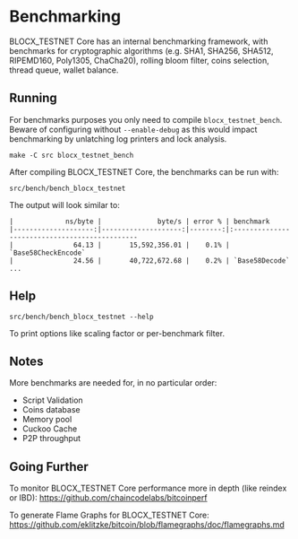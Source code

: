 Benchmarking
============

BLOCX_TESTNET Core has an internal benchmarking framework, with benchmarks
for cryptographic algorithms (e.g. SHA1, SHA256, SHA512, RIPEMD160, Poly1305, ChaCha20), rolling bloom filter, coins selection,
thread queue, wallet balance.

Running
---------------------

For benchmarks purposes you only need to compile `blocx_testnet_bench`. Beware of configuring without `--enable-debug` as this would impact
benchmarking by unlatching log printers and lock analysis.

    make -C src blocx_testnet_bench

After compiling BLOCX_TESTNET Core, the benchmarks can be run with:

    src/bench/bench_blocx_testnet

The output will look similar to:
```
|             ns/byte |              byte/s | error % | benchmark
|--------------------:|--------------------:|--------:|:----------------------------------------------
|               64.13 |       15,592,356.01 |    0.1% | `Base58CheckEncode`
|               24.56 |       40,722,672.68 |    0.2% | `Base58Decode`
...
```

Help
---------------------

    src/bench/bench_blocx_testnet --help

To print options like scaling factor or per-benchmark filter.

Notes
---------------------
More benchmarks are needed for, in no particular order:
- Script Validation
- Coins database
- Memory pool
- Cuckoo Cache
- P2P throughput

Going Further
--------------------

To monitor BLOCX_TESTNET Core performance more in depth (like reindex or IBD): https://github.com/chaincodelabs/bitcoinperf

To generate Flame Graphs for BLOCX_TESTNET Core: https://github.com/eklitzke/bitcoin/blob/flamegraphs/doc/flamegraphs.md
